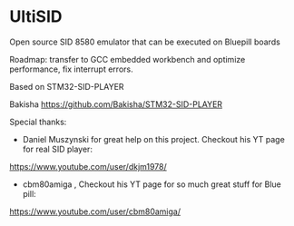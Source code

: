 # UltiSID
Open source SID 8580 emulator that can be executed on Bluepill boards

Roadmap: 
transfer to GCC embedded workbench and optimize performance, fix interrupt errors. 

Based on STM32-SID-PLAYER 

Bakisha https://github.com/Bakisha/STM32-SID-PLAYER

Special thanks:

- Daniel Muszynski for great help on this project. Checkout his YT page for real SID player:

https://www.youtube.com/user/dkjm1978/


- cbm80amiga ,  Checkout his YT page for so much great stuff for Blue pill:

https://www.youtube.com/user/cbm80amiga/
